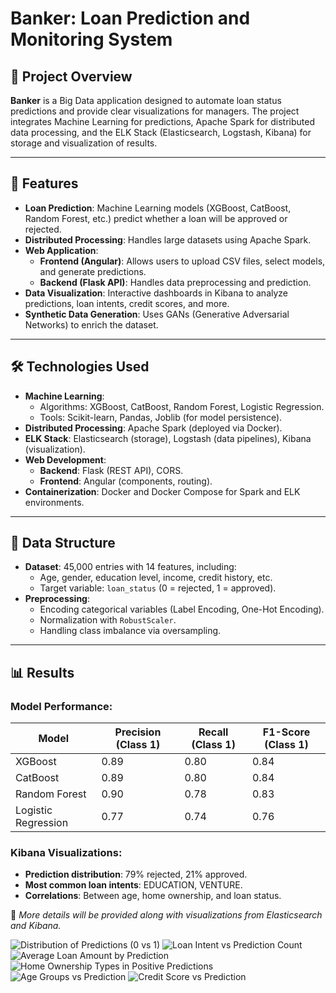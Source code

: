 # **Banker: Loan Prediction and Monitoring System**

## 📖 **Project Overview**  
**Banker** is a Big Data application designed to automate loan status predictions and provide clear visualizations for managers. The project integrates Machine Learning for predictions, Apache Spark for distributed data processing, and the ELK Stack (Elasticsearch, Logstash, Kibana) for storage and visualization of results.  

---

## 🚀 **Features**  
- **Loan Prediction**: Machine Learning models (XGBoost, CatBoost, Random Forest, etc.) predict whether a loan will be approved or rejected.  
- **Distributed Processing**: Handles large datasets using Apache Spark.  
- **Web Application**:  
  - **Frontend (Angular)**: Allows users to upload CSV files, select models, and generate predictions.  
  - **Backend (Flask API)**: Handles data preprocessing and prediction.  
- **Data Visualization**: Interactive dashboards in Kibana to analyze predictions, loan intents, credit scores, and more.  
- **Synthetic Data Generation**: Uses GANs (Generative Adversarial Networks) to enrich the dataset.  

---

## 🛠 **Technologies Used**  
- **Machine Learning**:  
  - Algorithms: XGBoost, CatBoost, Random Forest, Logistic Regression.  
  - Tools: Scikit-learn, Pandas, Joblib (for model persistence).  
- **Distributed Processing**: Apache Spark (deployed via Docker).  
- **ELK Stack**: Elasticsearch (storage), Logstash (data pipelines), Kibana (visualization).  
- **Web Development**:  
  - **Backend**: Flask (REST API), CORS.  
  - **Frontend**: Angular (components, routing).  
- **Containerization**: Docker and Docker Compose for Spark and ELK environments.  

---

## 📂 **Data Structure**  
- **Dataset**: 45,000 entries with 14 features, including:  
  - Age, gender, education level, income, credit history, etc.  
  - Target variable: `loan_status` (0 = rejected, 1 = approved).  
- **Preprocessing**:  
  - Encoding categorical variables (Label Encoding, One-Hot Encoding).  
  - Normalization with `RobustScaler`.  
  - Handling class imbalance via oversampling.  

---

## 📊 **Results**  
### **Model Performance:**  
| Model | Precision (Class 1) | Recall (Class 1) | F1-Score (Class 1) |
|--------|------------------|------------------|------------------|
| XGBoost | 0.89 | 0.80 | 0.84 |
| CatBoost | 0.89 | 0.80 | 0.84 |
| Random Forest | 0.90 | 0.78 | 0.83 |
| Logistic Regression | 0.77 | 0.74 | 0.76 |

### **Kibana Visualizations:**  
- **Prediction distribution**: 79% rejected, 21% approved.  
- **Most common loan intents**: EDUCATION, VENTURE.  
- **Correlations**: Between age, home ownership, and loan status.  

📌 *More details will be provided along with visualizations from Elasticsearch and Kibana.*

![Distribution of Predictions (0 vs 1)](readme_images/téléchargement.png)
![Loan Intent vs Prediction Count](readme_images/téléchargement(1).png)
![Average Loan Amount by Prediction](readme_images/téléchargement(2).png)
![Home Ownership Types in Positive Predictions](readme_images/téléchargement(3).png)
![Age Groups vs Prediction](readme_images/téléchargement(4).png)
![Credit Score vs Prediction](readme_images/téléchargement(5).png)
